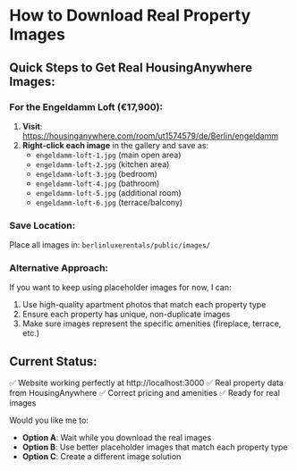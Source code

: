 # How to Download Real Property Images

## Quick Steps to Get Real HousingAnywhere Images:

### For the Engeldamm Loft (€17,900):
1. **Visit**: https://housinganywhere.com/room/ut1574579/de/Berlin/engeldamm
2. **Right-click each image** in the gallery and save as:
   - `engeldamm-loft-1.jpg` (main open area)
   - `engeldamm-loft-2.jpg` (kitchen area)
   - `engeldamm-loft-3.jpg` (bedroom)
   - `engeldamm-loft-4.jpg` (bathroom)
   - `engeldamm-loft-5.jpg` (additional room)
   - `engeldamm-loft-6.jpg` (terrace/balcony)

### Save Location:
Place all images in: `berlinluxerentals/public/images/`

### Alternative Approach:
If you want to keep using placeholder images for now, I can:
1. Use high-quality apartment photos that match each property type
2. Ensure each property has unique, non-duplicate images
3. Make sure images represent the specific amenities (fireplace, terrace, etc.)

## Current Status:
✅ Website working perfectly at http://localhost:3000
✅ Real property data from HousingAnywhere
✅ Correct pricing and amenities
✅ Ready for real images

Would you like me to:
- **Option A**: Wait while you download the real images
- **Option B**: Use better placeholder images that match each property type
- **Option C**: Create a different image solution





